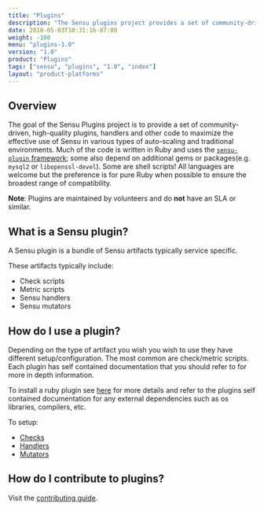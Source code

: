 ```yaml
---
title: "Plugins"
description: "The Sensu plugins project provides a set of community-driven, high-quality plugins, handlers, and other code to maximize the effective use of Sensu in various types of auto-scaling and traditional environments. Read the docs to get started installing, developing, and sharing Sensu plugins."
date: 2018-05-03T10:31:16-07:00
weight: -100
menu: "plugins-1.0"
version: "1.0"
product: "Plugins"
tags: ["sensu", "plugins", "1.0", "index"]
layout: "product-platforms"
---
```


## Overview

The goal of the Sensu Plugins project is to provide a set of community-driven, high-quality plugins, handlers and other code to maximize the effective use of Sensu in various types of auto-scaling and traditional environments. Much of the code is written in Ruby and uses the [`sensu-plugin` framework][0]; some also depend on additional gems or packages(e.g. `mysql2` or `libopenssl-devel`). Some are shell scripts! All languages are welcome but the preference is for pure Ruby when possible to ensure the broadest range of compatibility.

**Note**: Plugins are maintained by volunteers and do **not** have an SLA or similar.

## What is a Sensu plugin?

A Sensu plugin is a bundle of Sensu artifacts typically service specific.

These artifacts typically include:

- Check scripts
- Metric scripts
- Sensu handlers
- Sensu mutators

## How do I use a plugin?

Depending on the type of artifact you wish you wish to use they have different setup/configuration. The most common are check/metric scripts. Each plugin has self contained documentation that you should refer to for more in depth information.

To install a ruby plugin see [here](installation) for more details and refer to the plugins self contained documentation for any external dependencies such as os libraries, compilers, etc.

To setup:

- [Checks](/sensu-core/latest/guides/intro-to-checks)
- [Handlers](/sensu-core/latest/guides/intro-to-handlers)
- [Mutators](/sensu-core/latest/guides/intro-to-mutators)

## How do I contribute to plugins?

<!--TODO - overview of volunteer maintainers, opening issues/prs, volunteering to be a maintainer.-->
Visit the [contributing guide](https://github.com/sensu-plugins/community/blob/master/CONTRIBUTING.md).


[0]: https://github.com/sensu-plugins/sensu-plugin
